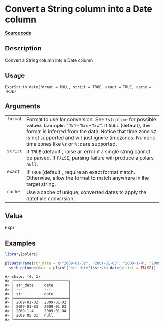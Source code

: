 

# Convert a String column into a Date column

[**Source code**](https://github.com/pola-rs/r-polars/tree/f1aede4d7d7f090c98651365a4120a8232503a4d/R/expr__string.R#L118)

## Description

Convert a String column into a Date column

## Usage

<pre><code class='language-R'>ExprStr_to_date(format = NULL, strict = TRUE, exact = TRUE, cache = TRUE)
</code></pre>

## Arguments

<table>
<tr>
<td style="white-space: nowrap; font-family: monospace; vertical-align: top">
<code id="ExprStr_to_date_:_format">format</code>
</td>
<td>
Format to use for conversion. See <code>?strptime</code> for possible
values. Example: "%Y-%m-%d". If <code>NULL</code> (default), the format
is inferred from the data. Notice that time zone
<code style="white-space: pre;">%Z</code> is not supported and will just
ignore timezones. Numeric time zones like
<code style="white-space: pre;">%z</code> or
<code style="white-space: pre;">%:z</code> are supported.
</td>
</tr>
<tr>
<td style="white-space: nowrap; font-family: monospace; vertical-align: top">
<code id="ExprStr_to_date_:_strict">strict</code>
</td>
<td>
If <code>TRUE</code> (default), raise an error if a single string cannot
be parsed. If <code>FALSE</code>, parsing failure will produce a polars
<code>null</code>.
</td>
</tr>
<tr>
<td style="white-space: nowrap; font-family: monospace; vertical-align: top">
<code id="ExprStr_to_date_:_exact">exact</code>
</td>
<td>
If <code>TRUE</code> (default), require an exact format match.
Otherwise, allow the format to match anywhere in the target string.
</td>
</tr>
<tr>
<td style="white-space: nowrap; font-family: monospace; vertical-align: top">
<code id="ExprStr_to_date_:_cache">cache</code>
</td>
<td>
Use a cache of unique, converted dates to apply the datetime conversion.
</td>
</tr>
</table>

## Value

Expr

## Examples

``` r
library(polars)

pl$DataFrame(str_date = c("2009-01-02", "2009-01-03", "2009-1-4", "2009 05 01"))$
  with_columns(date = pl$col("str_date")$str$to_date(strict = FALSE))
```

    #> shape: (4, 2)
    #> ┌────────────┬────────────┐
    #> │ str_date   ┆ date       │
    #> │ ---        ┆ ---        │
    #> │ str        ┆ date       │
    #> ╞════════════╪════════════╡
    #> │ 2009-01-02 ┆ 2009-01-02 │
    #> │ 2009-01-03 ┆ 2009-01-03 │
    #> │ 2009-1-4   ┆ 2009-01-04 │
    #> │ 2009 05 01 ┆ null       │
    #> └────────────┴────────────┘
